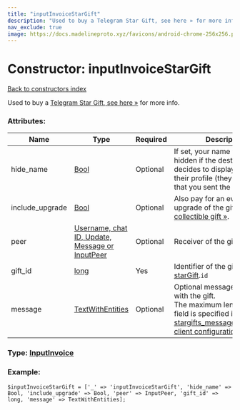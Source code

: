 ```yaml
---
title: "inputInvoiceStarGift"
description: "Used to buy a Telegram Star Gift, see here » for more info."
nav_exclude: true
image: https://docs.madelineproto.xyz/favicons/android-chrome-256x256.png
---
```

# Constructor: inputInvoiceStarGift  
[Back to constructors index](/API_docs/constructors/index.html)



Used to buy a [Telegram Star Gift, see here »](https://core.telegram.org/api/gifts) for more info.

### Attributes:

| Name     |    Type       | Required | Description |
|----------|---------------|----------|-------------|
|hide\_name|[Bool](/API_docs/types/Bool.html) | Optional|If set, your name will be hidden if the destination user decides to display the gift on their profile (they will still see that you sent the gift)|
|include\_upgrade|[Bool](/API_docs/types/Bool.html) | Optional|Also pay for an eventual upgrade of the gift to a [collectible gift »](https://core.telegram.org/api/gifts#collectible-gifts).|
|peer|[Username, chat ID, Update, Message or InputPeer](/API_docs/types/InputPeer.html) | Optional|Receiver of the gift.|
|gift\_id|[long](/API_docs/types/long.html) | Yes|Identifier of the gift, from [starGift](../constructors/starGift.html).`id`|
|message|[TextWithEntities](/API_docs/types/TextWithEntities.html) | Optional|Optional message, attached with the gift. <br>The maximum length for this field is specified in the [stargifts\_message\_length\_max client configuration value »](https://core.telegram.org/api/config#stargifts-message-length-max).|



### Type: [InputInvoice](/API_docs/types/InputInvoice.html)


### Example:

```
$inputInvoiceStarGift = ['_' => 'inputInvoiceStarGift', 'hide_name' => Bool, 'include_upgrade' => Bool, 'peer' => InputPeer, 'gift_id' => long, 'message' => TextWithEntities];
```  
